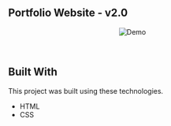 ## Portfolio Website - v2.0<br/>
<p align="center">
  <img src="https://drive.google.com/file/d/1N6f_8NqvW5ADaY9i0VH1X7RG57ZIyXXX/view?usp=sharing" alt="Demo">
</p>

<br/>

## Built With

This project was built using these technologies.

- HTML
- CSS
